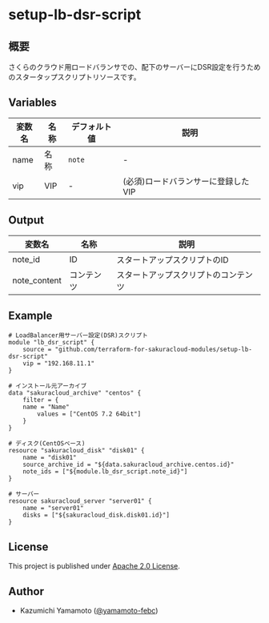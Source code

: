 # setup-lb-dsr-script

## 概要

さくらのクラウド用ロードバランサでの、配下のサーバーにDSR設定を行うためのスタータップスクリプトリソースです。
  
## Variables

| 変数名        | 名称     | デフォルト値 | 説明       | 
|--------------|----------|---------|---------------|
|name          | 名称      | `note`    | - |
|vip           | VIP      | -            | (必須)ロードバランサーに登録したVIP |
  
## Output

| 変数名           | 名称       | 説明       | 
|-----------------|------------|------------|
|note_id          | ID         |  スタートアップスクリプトのID |
|note_content     | コンテンツ   |  スタートアップスクリプトのコンテンツ |

## Example

```main.if:サンプル
# LoadBalancer用サーバー設定(DSR)スクリプト
module "lb_dsr_script" {
    source = "github.com/terraform-for-sakuracloud-modules/setup-lb-dsr-script"
    vip = "192.168.11.1"
}

# インストール元アーカイブ
data "sakuracloud_archive" "centos" {
    filter = {
	name = "Name"
        values = ["CentOS 7.2 64bit"]
    }
}

# ディスク(CentOSベース)
resource "sakuracloud_disk" "disk01" {
    name = "disk01"
    source_archive_id = "${data.sakuracloud_archive.centos.id}"
    note_ids = ["${module.lb_dsr_script.note_id}"]
}

# サーバー
resource sakuracloud_server "server01" {
    name = "server01"
    disks = ["${sakuracloud_disk.disk01.id}"]
}

```

## License

  This project is published under [Apache 2.0 License](LICENSE).

## Author

  * Kazumichi Yamamoto ([@yamamoto-febc](https://github.com/yamamoto-febc))
